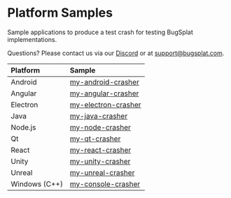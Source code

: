 # Platform Samples

Sample applications to produce a test crash for testing BugSplat implementations.

Questions?  Please contact us via our [Discord](https://discord.gg/K4KjjRV5ve) or at [support@bugsplat.com](mailto:support@bugplat.com).

| Platform | Sample |
| :--- | :--- |
| Android | [my-android-crasher](https://github.com/BugSplat-Git/my-android-crasher) |
| Angular | [my-angular-crasher](https://github.com/BugSplat-Git/bugsplat-ng) |
| Electron | [my-electron-crasher](https://github.com/BugSplat-Git/my-electron-crasher) |
| Java | [my-java-crasher](myjavacrasher.md) |
| Node.js | [my-node-crasher](https://github.com/BugSplat-Git/my-node-crasher) |
| Qt | [my-qt-crasher](https://github.com/BugSplat-Git/my-qt-crasher) |
| React | [my-react-crasher](https://github.com/BugSplat-Git/my-react-crasher) |
| Unity | [my-unity-crasher](https://github.com/BugSplat-Git/my-unity-crasher) |
| Unreal | [my-unreal-crasher](https://github.com/BugSplat-Git/my-unreal-crasher) |
| Windows \(C++\) | [my-console-crasher](myconsolecrasher-c-plus-plus/) |

